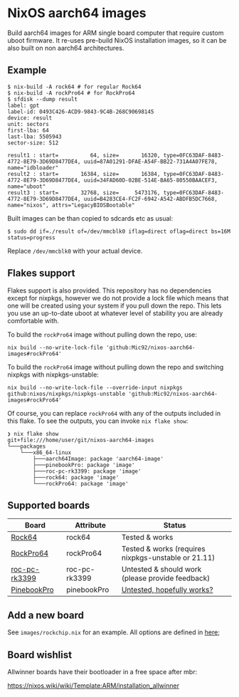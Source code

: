 # NixOS aarch64 images

Build aarch64 images for ARM single board computer that require
custom uboot firmware.
It re-uses pre-build NixOS installation images,
so it can be also built on non aarch64 architectures.

## Example

```console
$ nix-build -A rock64 # for regular Rock64
$ nix-build -A rockPro64 # for RockPro64
$ sfdisk --dump result
label: gpt
label-id: 0493C426-ACD9-9843-9C4B-268C90698145
device: result
unit: sectors
first-lba: 64
last-lba: 5505943
sector-size: 512

result1 : start=          64, size=       16320, type=0FC63DAF-8483-4772-8E79-3D69D8477DE4, uuid=87A01291-DFAE-A54F-BB22-731A4A07FE78, name="idbloader"
result2 : start=       16384, size=       16384, type=0FC63DAF-8483-4772-8E79-3D69D8477DE4, uuid=34FAD60D-02BE-514E-BA65-80550BAACEF3, name="uboot"
result3 : start=       32768, size=     5473176, type=0FC63DAF-8483-4772-8E79-3D69D8477DE4, uuid=B4283CE4-FC2F-6942-A542-ABDFB5DC7668, name="nixos", attrs="LegacyBIOSBootable"
```

Built images can be than copied to sdcards etc as usual:

``` console
$ sudo dd if=./result of=/dev/mmcblk0 iflag=direct oflag=direct bs=16M status=progress
```

Replace `/dev/mmcblk0` with your actual device.

## Flakes support

Flakes support is also provided. This repository has no dependencies except for nixpkgs, however we do not provide a
lock file which means that one will be created using your system if you pull down the repo. This lets you use an
up-to-date uboot at whatever level of stability you are already comfortable with.

To build the `rockPro64` image without pulling down the repo, use:
```
nix build --no-write-lock-file 'github:Mic92/nixos-aarch64-images#rockPro64'
```

To build the `rockPro64` image without pulling down the repo and switching nixpkgs with nixpkgs-unstable:
```
nix build --no-write-lock-file --override-input nixpkgs github:nixos/nixpkgs/nixpkgs-unstable 'github:Mic92/nixos-aarch64-images#rockPro64'
```

Of course, you can replace `rockPro64` with any of the outputs included in this flake. To see the outputs, you can
invoke `nix flake show`:

```
❯ nix flake show
git+file:///home/user/git/nixos-aarch64-images
└───packages
    └───x86_64-linux
        ├───aarch64Image: package 'aarch64-image'
        ├───pinebookPro: package 'image'
        ├───roc-pc-rk3399: package 'image'
        ├───rock64: package 'image'
        └───rockPro64: package 'image'
```


## Supported boards

| Board                            | Attribute     | Status                                                                      |
| ---------------------------------|---------------| --------------------------------------------------------------------------- |
| [Rock64][]                       | rock64        | Tested & works                                                              |
| [RockPro64][]                    | rockPro64     | Tested & works (requires nixpkgs-unstable or 21.11)                         |
| [roc-pc-rk3399][]                | roc-pc-rk3399 | Untested & should work (please provide feedback)                            |
| [PinebookPro][]                  | pinebookPro   | [Untested, hopefully works?](https://github.com/Mic92/nixos-aarch64-images/issues/8) |

[Rock64]: https://nixos.wiki/wiki/NixOS_on_ARM/PINE64_ROCK64
[RockPro64]: https://nixos.wiki/wiki/NixOS_on_ARM/PINE64_ROCKPro64
[roc-pc-rk3399]: https://nixos.wiki/wiki/NixOS_on_ARM/Libre_Computer_ROC-RK3399-PC
[PinebookPro]: https://nixos.wiki/wiki/NixOS_on_ARM/PINE64_Pinebook_Pro

## Add a new board

See `images/rockchip.nix` for an example.
All options are defined in [here](pkgs/build-image/options.nix);

## Board wishlist

Allwinner boards have their bootloader in a free space after mbr:

https://nixos.wiki/wiki/Template:ARM/installation_allwinner
